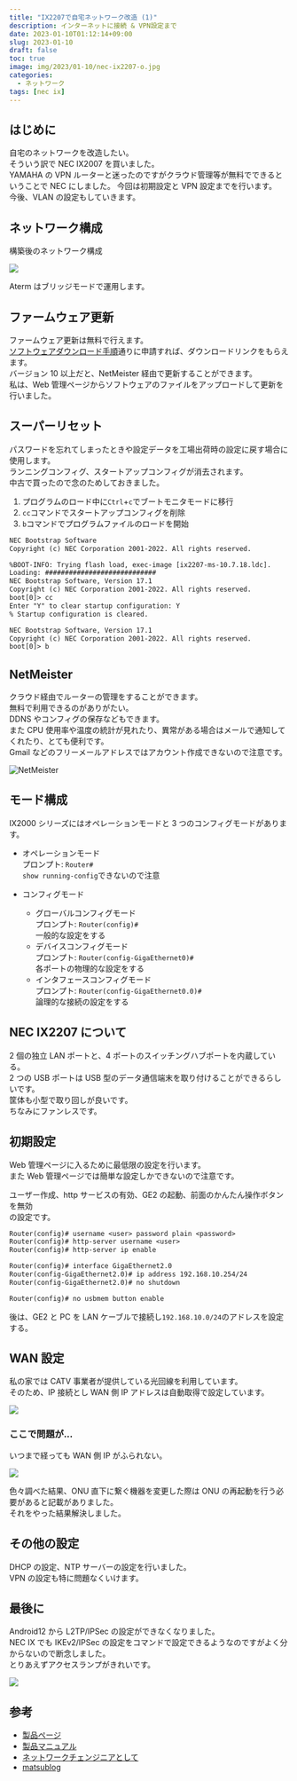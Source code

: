 ```yaml
---
title: "IX2207で自宅ネットワーク改造 (1)"
description: インターネットに接続 & VPN設定まで
date: 2023-01-10T01:12:14+09:00
slug: 2023-01-10
draft: false
toc: true
image: img/2023/01-10/nec-ix2207-o.jpg
categories:
  - ネットワーク
tags: [nec ix]
---
```


## はじめに

自宅のネットワークを改造したい。  
そういう訳で NEC IX2007 を買いました。  
YAMAHA の VPN ルーターと迷ったのですがクラウド管理等が無料でできるということで NEC にしました。
今回は初期設定と VPN 設定までを行います。  
今後、VLAN の設定もしていきます。

## ネットワーク構成

構築後のネットワーク構成

![](img/2023/01-10/home-nw-v1.png)

Aterm はブリッジモードで運用します。

## ファームウェア更新

ファームウェア更新は無料で行えます。  
[ソフトウェアダウンロード手順](http://www.express.nec.co.jp/idaten/network/ix/setsuzokushinseisho.pdf)通りに申請すれば、ダウンロードリンクをもらえます。  
バージョン 10 以上だと、NetMeister 経由で更新することができます。  
私は、Web 管理ページからソフトウェアのファイルをアップロードして更新を行いました。

## スーパーリセット

パスワードを忘れてしまったときや設定データを工場出荷時の設定に戻す場合に使用します。  
ランニングコンフィグ、スタートアップコンフィグが消去されます。  
中古で買ったので念のためしておきました。

1. プログラムのロード中に`Ctrl`+`c`でブートモニタモードに移行
2. `cc`コマンドでスタートアップコンフィグを削除
3. `b`コマンドでプログラムファイルのロードを開始

```txt
NEC Bootstrap Software
Copyright (c) NEC Corporation 2001-2022. All rights reserved.

%BOOT-INFO: Trying flash load, exec-image [ix2207-ms-10.7.18.ldc].
Loading: ############################
NEC Bootstrap Software, Version 17.1
Copyright (c) NEC Corporation 2001-2022. All rights reserved.
boot[0]> cc
Enter "Y" to clear startup configuration: Y
% Startup configuration is cleared.

NEC Bootstrap Software, Version 17.1
Copyright (c) NEC Corporation 2001-2022. All rights reserved.
boot[0]> b

```

## NetMeister

クラウド経由でルーターの管理をすることができます。  
無料で利用できるのがありがたい。  
DDNS やコンフィグの保存などもできます。  
また CPU 使用率や温度の統計が見れたり、異常がある場合はメールで通知してくれたり、とても便利です。  
Gmail などのフリーメールアドレスではアカウント作成できないので注意です。

![NetMeister](img/2023/01-10/nm-host.png)

## モード構成

IX2000 シリーズにはオペレーションモードと 3 つのコンフィグモードがあります。

- オペレーションモード  
  プロンプト: `Router#`  
  `show running-config`できないので注意

- コンフィグモード

  - グローバルコンフィグモード  
    プロンプト: `Router(config)#`  
    一般的な設定をする
  - デバイスコンフィグモード  
    プロンプト: `Router(config-GigaEthernet0)#`  
    各ポートの物理的な設定をする
  - インタフェースコンフィグモード  
    プロンプト: `Router(config-GigaEthernet0.0)#`  
    論理的な接続の設定をする

## NEC IX2207 について

2 個の独立 LAN ポートと、4 ポートのスイッチングハブポートを内蔵している。  
2 つの USB ポートは USB 型のデータ通信端末を取り付けることができるらしいです。  
筐体も小型で取り回しが良いです。  
ちなみにファンレスです。

## 初期設定

Web 管理ページに入るために最低限の設定を行います。  
また Web 管理ページでは簡単な設定しかできないので注意です。

ユーザー作成、http サービスの有効、GE2 の起動、前面のかんたん操作ボタンを無効  
の設定です。

```txt
Router(config)# username <user> password plain <password>
Router(config)# http-server username <user>
Router(config)# http-server ip enable

Router(config)# interface GigaEthernet2.0
Router(config-GigaEthernet2.0)# ip address 192.168.10.254/24
Router(config-GigaEthernet2.0)# no shutdown

Router(config)# no usbmem button enable
```

後は、GE2 と PC を LAN ケーブルで接続し`192.168.10.0/24`のアドレスを設定する。

## WAN 設定

私の家では CATV 事業者が提供している光回線を利用しています。  
そのため、IP 接続とし WAN 側 IP アドレスは自動取得で設定しています。

![](img/2023/01-10/wan.png)

### ここで問題が...

いつまで経っても WAN 側 IP がふられない。

![](img/2023/01-10/wan-info.png)

色々調べた結果、ONU 直下に繋ぐ機器を変更した際は ONU の再起動を行う必要があると記載がありました。  
それをやった結果解決しました。

## その他の設定

DHCP の設定、NTP サーバーの設定を行いました。  
VPN の設定も特に問題なくいけます。

## 最後に

Android12 から L2TP/IPSec の設定ができなくなりました。  
NEC IX でも IKEv2/IPSec の設定をコマンドで設定できるようなのですがよく分からないので断念しました。  
とりあえずアクセスランプがきれいです。

![](img/2023/01-10/nec-ix2207.jpg)

## 参考

- [製品ページ](https://jpn.nec.com/univerge/ix/Info/ix2207.html)
- [製品マニュアル](https://jpn.nec.com/univerge/ix/Manual/index.html)
- [ネットワークチェンジニアとして](https://changineer.info/network/nec_ix)
- [matsublog](https://nwengblog.com/tag/univerge-ix/)

